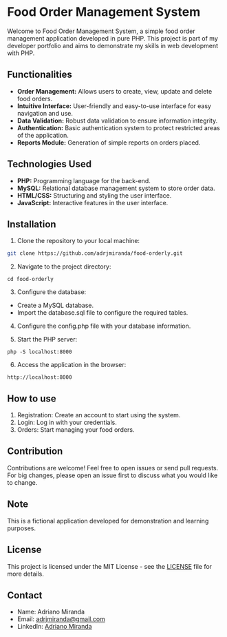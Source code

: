 # Food Order Management System

Welcome to Food Order Management System, a simple food order management application developed in pure PHP. This project is part of my developer portfolio and aims to demonstrate my skills in web development with PHP.

## Functionalities

- **Order Management:** Allows users to create, view, update and delete food orders.
- **Intuitive Interface:** User-friendly and easy-to-use interface for easy navigation and use.
- **Data Validation:** Robust data validation to ensure information integrity.
- **Authentication:** Basic authentication system to protect restricted areas of the application.
- **Reports Module:** Generation of simple reports on orders placed.

## Technologies Used

- **PHP:** Programming language for the back-end.
- **MySQL:** Relational database management system to store order data.
- **HTML/CSS:** Structuring and styling the user interface.
- **JavaScript:** Interactive features in the user interface.

## Installation

1. Clone the repository to your local machine:

```sh
git clone https://github.com/adrjmiranda/food-orderly.git
```

2. Navigate to the project directory:

```
cd food-orderly
```

3. Configure the database:

- Create a MySQL database.
- Import the database.sql file to configure the required tables.

4. Configure the config.php file with your database information.

5. Start the PHP server:

```
php -S localhost:8000
```

6. Access the application in the browser:

```
http://localhost:8000
```

## How to use

1. Registration: Create an account to start using the system.
2. Login: Log in with your credentials.
3. Orders: Start managing your food orders.

## Contribution

Contributions are welcome! Feel free to open issues or send pull requests. For big changes, please open an issue first to discuss what you would like to change.

## Note

This is a fictional application developed for demonstration and learning purposes.

## License

This project is licensed under the MIT License - see the [LICENSE](LICENSE) file for more details.

## Contact

- Name: Adriano Miranda
- Email: adrjmiranda@gmail.com
- LinkedIn: [ Adriano Miranda](https://www.linkedin.com/in/adriano-miranda-8a78a22b3)
